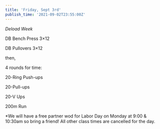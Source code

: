 ```yaml
---
title: 'Friday, Sept 3rd'
publish_time: '2021-09-02T23:55:00Z'
---
```


*Deload Week*

DB Bench Press 3×12

DB Pullovers 3×12

then,

4 rounds for time:

20-Ring Push-ups

20-Pull-ups

20-V Ups

200m Run

\*We will have a free partner wod for Labor Day on Monday at 9:00 &
10:30am so bring a friend! All other class times are cancelled for the
day.
